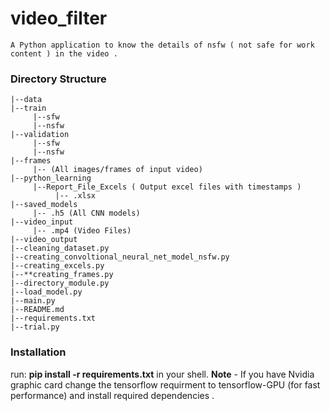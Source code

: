 # video_filter

    A Python application to know the details of nsfw ( not safe for work content ) in the video .
    
### Directory Structure
```
|--data
|--train
     |--sfw
     |--nsfw
|--validation
     |--sfw
     |--nsfw
|--frames
     |-- (All images/frames of input video)
|--python_learning
     |--Report_File_Excels ( Output excel files with timestamps ) 
          |-- .xlsx
|--saved_models
     |-- .h5 (All CNN models)
|--video_input
     |-- .mp4 (Video Files)
|--video_output
|--cleaning_dataset.py
|--creating_convoltional_neural_net_model_nsfw.py
|--creating_excels.py
|--**creating_frames.py
|--directory_module.py
|--load_model.py
|--main.py
|--README.md
|--requirements.txt
|--trial.py
``` 
### Installation

run: **pip install -r requirements.txt** in your shell.
**Note** - If you have Nvidia graphic card change the tensorflow requirment to tensorflow-GPU (for fast performance) and install required dependencies .

